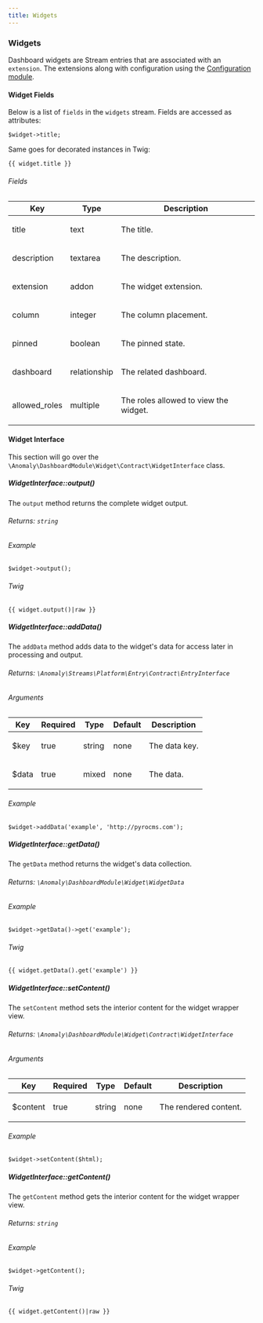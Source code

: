 ```yaml
---
title: Widgets
---
```


### Widgets

Dashboard widgets are Stream entries that are associated with an `extension`. The extensions along with configuration using the [Configuration module](/documentation/configuration/module).


#### Widget Fields

Below is a list of `fields` in the `widgets` stream. Fields are accessed as attributes:

    $widget->title;

Same goes for decorated instances in Twig:

    {{ widget.title }}

###### Fields

<table class="table table-bordered table-striped">

<thead>

<tr>

<th>Key</th>

<th>Type</th>

<th>Description</th>

</tr>

</thead>

<tbody>

<tr>

<td>

title

</td>

<td>

text

</td>

<td>

The title.

</td>

</tr>

<tr>

<td>

description

</td>

<td>

textarea

</td>

<td>

The description.

</td>

</tr>

<tr>

<td>

extension

</td>

<td>

addon

</td>

<td>

The widget extension.

</td>

</tr>

<tr>

<td>

column

</td>

<td>

integer

</td>

<td>

The column placement.

</td>

</tr>

<tr>

<td>

pinned

</td>

<td>

boolean

</td>

<td>

The pinned state.

</td>

</tr>

<tr>

<td>

dashboard

</td>

<td>

relationship

</td>

<td>

The related dashboard.

</td>

</tr>

<tr>

<td>

allowed_roles

</td>

<td>

multiple

</td>

<td>

The roles allowed to view the widget.

</td>

</tr>

</tbody>

</table>


#### Widget Interface

This section will go over the `\Anomaly\DashboardModule\Widget\Contract\WidgetInterface` class.


##### WidgetInterface::output()

The `output` method returns the complete widget output.

###### Returns: `string`

###### Example

    $widget->output();

###### Twig

    {{ widget.output()|raw }}


##### WidgetInterface::addData()

The `addData` method adds data to the widget's data for access later in processing and output.

###### Returns: `\Anomaly\Streams\Platform\Entry\Contract\EntryInterface`

###### Arguments

<table class="table table-bordered table-striped">

<thead>

<tr>

<th>Key</th>

<th>Required</th>

<th>Type</th>

<th>Default</th>

<th>Description</th>

</tr>

</thead>

<tbody>

<tr>

<td>

$key

</td>

<td>

true

</td>

<td>

string

</td>

<td>

none

</td>

<td>

The data key.

</td>

</tr>

<tr>

<td>

$data

</td>

<td>

true

</td>

<td>

mixed

</td>

<td>

none

</td>

<td>

The data.

</td>

</tr>

</tbody>

</table>

###### Example

    $widget->addData('example', 'http://pyrocms.com');


##### WidgetInterface::getData()

The `getData` method returns the widget's data collection.

###### Returns: `\Anomaly\DashboardModule\Widget\WidgetData`

###### Example

    $widget->getData()->get('example');

###### Twig

    {{ widget.getData().get('example') }}


##### WidgetInterface::setContent()

The `setContent` method sets the interior content for the widget wrapper view.

###### Returns: `\Anomaly\DashboardModule\Widget\Contract\WidgetInterface`

###### Arguments

<table class="table table-bordered table-striped">

<thead>

<tr>

<th>Key</th>

<th>Required</th>

<th>Type</th>

<th>Default</th>

<th>Description</th>

</tr>

</thead>

<tbody>

<tr>

<td>

$content

</td>

<td>

true

</td>

<td>

string

</td>

<td>

none

</td>

<td>

The rendered content.

</td>

</tr>

</tbody>

</table>

###### Example

    $widget->setContent($html);


##### WidgetInterface::getContent()

The `getContent` method gets the interior content for the widget wrapper view.

###### Returns: `string`

###### Example

    $widget->getContent();

###### Twig

    {{ widget.getContent()|raw }}

